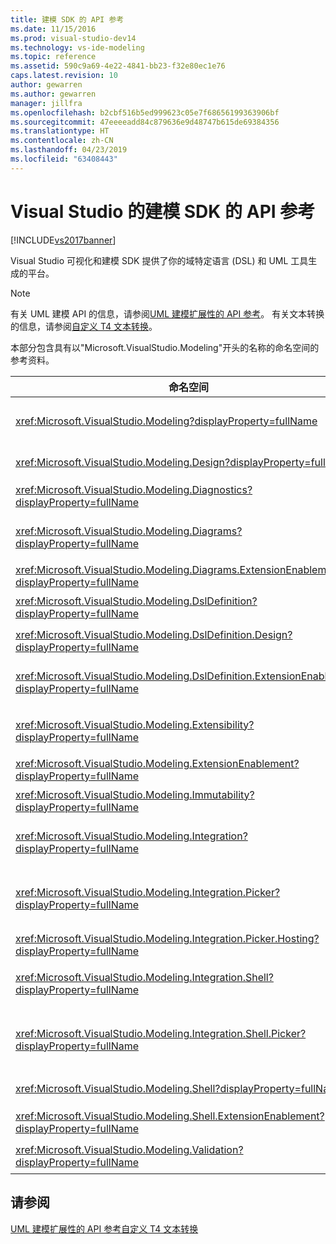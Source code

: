 ```yaml
---
title: 建模 SDK 的 API 参考
ms.date: 11/15/2016
ms.prod: visual-studio-dev14
ms.technology: vs-ide-modeling
ms.topic: reference
ms.assetid: 590c9a69-4e22-4841-bb23-f32e80ec1e76
caps.latest.revision: 10
author: gewarren
ms.author: gewarren
manager: jillfra
ms.openlocfilehash: b2cbf516b5ed999623c05e7f68656199363906bf
ms.sourcegitcommit: 47eeeeadd84c879636e9d48747b615de69384356
ms.translationtype: HT
ms.contentlocale: zh-CN
ms.lasthandoff: 04/23/2019
ms.locfileid: "63408443"
---
```

# <a name="api-reference-for-modeling-sdk-for-visual-studio"></a>Visual Studio 的建模 SDK 的 API 参考
[!INCLUDE[vs2017banner](../includes/vs2017banner.md)]

Visual Studio 可视化和建模 SDK 提供了你的域特定语言 (DSL) 和 UML 工具生成的平台。

> [!NOTE]
> 有关 UML 建模 API 的信息，请参阅[UML 建模扩展性的 API 参考](../modeling/api-reference-for-uml-modeling-extensibility.md)。 有关文本转换的信息，请参阅[自定义 T4 文本转换](../modeling/customizing-t4-text-transformation.md)。

 本部分包含具有以"Microsoft.VisualStudio.Modeling"开头的名称的命名空间的参考资料。

|命名空间|内容|
|---------------|-------------|
|<xref:Microsoft.VisualStudio.Modeling?displayProperty=fullName>|如 ModelElement，是在 DSL 中定义的所有域类的基类的类。|
|<xref:Microsoft.VisualStudio.Modeling.Design?displayProperty=fullName>|形成 DSL 定义的一部分的类。|
|<xref:Microsoft.VisualStudio.Modeling.Diagnostics?displayProperty=fullName>|模型存储查看器和性能的评定工具。|
|<xref:Microsoft.VisualStudio.Modeling.Diagrams?displayProperty=fullName>|如 ShapeElement，是在 DSL 中定义的所有形状的基类的类。|
|<xref:Microsoft.VisualStudio.Modeling.Diagrams.ExtensionEnablement?displayProperty=fullName>|手势和选择的方法。|
|<xref:Microsoft.VisualStudio.Modeling.DslDefinition?displayProperty=fullName>|DSL 定义设计器的 API。|
|<xref:Microsoft.VisualStudio.Modeling.DslDefinition.Design?displayProperty=fullName>|在 DSL 定义设计器的内部类。|
|<xref:Microsoft.VisualStudio.Modeling.DslDefinition.ExtensionEnablement?displayProperty=fullName>|使你可以扩展 DSL 设计器具有命令、 笔势和验证的属性。|
|<xref:Microsoft.VisualStudio.Modeling.Extensibility?displayProperty=fullName>|实现 DSL 可扩展性的扩展方法的模型元素。|
|<xref:Microsoft.VisualStudio.Modeling.ExtensionEnablement?displayProperty=fullName>|扩展属性|
|<xref:Microsoft.VisualStudio.Modeling.Immutability?displayProperty=fullName>|能让你的模型部分只读的。|
|<xref:Microsoft.VisualStudio.Modeling.Integration?displayProperty=fullName>|Modelbus API，它可以帮助您将集成不同的模型。|
|<xref:Microsoft.VisualStudio.Modeling.Integration.Picker?displayProperty=fullName>|对话框中，可让用户导航到的模型和元素来创建 Modelbus 引用。|
|<xref:Microsoft.VisualStudio.Modeling.Integration.Picker.Hosting?displayProperty=fullName>|选取器服务中。|
|<xref:Microsoft.VisualStudio.Modeling.Integration.Shell?displayProperty=fullName>|Modelbus 适配器框架，用于[!INCLUDE[vsprvs](../includes/vsprvs-md.md)]。|
|<xref:Microsoft.VisualStudio.Modeling.Integration.Shell.Picker?displayProperty=fullName>|选取器对话框中，可让用户导航到的模型和元素来创建 Modelbus 引用。|
|<xref:Microsoft.VisualStudio.Modeling.Shell?displayProperty=fullName>|Dsl 之间的接口和[!INCLUDE[vsprvs](../includes/vsprvs-md.md)]。|
|<xref:Microsoft.VisualStudio.Modeling.Shell.ExtensionEnablement?displayProperty=fullName>|你可以定义快捷 （上下文） 菜单命令。|
|<xref:Microsoft.VisualStudio.Modeling.Validation?displayProperty=fullName>|你可以定义验证约束。|

## <a name="see-also"></a>请参阅
 [UML 建模扩展性的 API 参考](../modeling/api-reference-for-uml-modeling-extensibility.md)[自定义 T4 文本转换](../modeling/customizing-t4-text-transformation.md)
